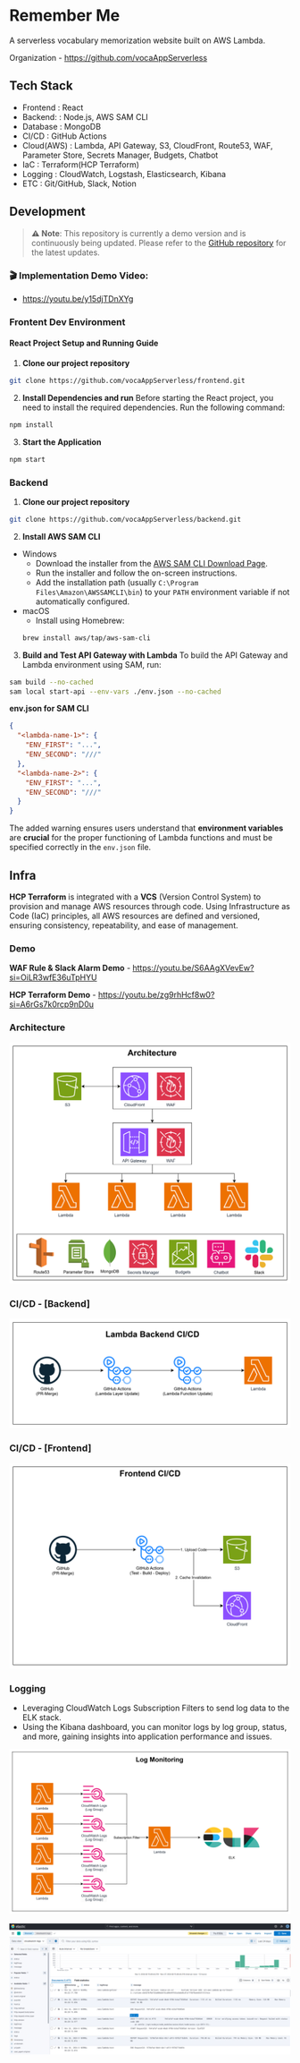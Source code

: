 # Remember Me

A serverless vocabulary memorization website built on AWS Lambda.

Organization - <https://github.com/vocaAppServerless>

## Tech Stack

- Frontend   : React
- Backend:   : Node.js, AWS SAM CLI
- Database   : MongoDB
- CI/CD      : GitHub Actions
- Cloud(AWS) : Lambda, API Gateway, S3, CloudFront, Route53, WAF, Parameter Store, Secrets Manager, Budgets, Chatbot
- IaC        : Terraform(HCP Terraform)
- Logging    : CloudWatch, Logstash, Elasticsearch, Kibana
- ETC        : Git/GitHub, Slack, Notion

## Development

> **⚠️ Note**: This repository is currently a demo version and is continuously being updated. Please refer to the [GitHub repository](https://github.com/nurdworker/rememberme) for the latest updates.  

### 🎬 Implementation Demo Video:  

- <https://youtu.be/y15djTDnXYg>
  
### **Frontent Dev Environment**

#### React Project Setup and Running Guide

1. **Clone our project repository**
```bash
git clone https://github.com/vocaAppServerless/frontend.git
```
2. **Install Dependencies and run**
Before starting the React project, you need to install the required dependencies. Run the following command:
```bash
npm install
```
3. **Start the Application**
```bash
npm start
```

### **Backend**
1. **Clone our project repository**
```bash
git clone https://github.com/vocaAppServerless/backend.git
```
2. **Install AWS SAM CLI**
- Windows
  - Download the installer from the [AWS SAM CLI Download Page](https://aws.amazon.com/serverless/sam/).
  -  Run the installer and follow the on-screen instructions.
  - Add the installation path (usually `C:\Program Files\Amazon\AWSSAMCLI\bin`) to your `PATH` environment variable if not automatically configured.
- macOS
  - Install using Homebrew:
   ```bash
   brew install aws/tap/aws-sam-cli
   ```
3. **Build and Test API Gateway with Lambda**
To build the API Gateway and Lambda environment using SAM, run:

```bash
sam build --no-cached
sam local start-api --env-vars ./env.json --no-cached
```
**env.json for SAM CLI**
```json
{
  "<lambda-name-1>": {
    "ENV_FIRST": "...",
    "ENV_SECOND": "///"
  },
  "<lambda-name-2>": {
    "ENV_FIRST": "...",
    "ENV_SECOND": "///"
  }
}
```

The added warning ensures users understand that **environment variables** are **crucial** for the proper functioning of Lambda functions and must be specified correctly in the `env.json` file.

## Infra

**HCP Terraform** is integrated with a **VCS** (Version Control System) to provision and manage AWS resources through code. Using Infrastructure as Code (IaC) principles, all AWS resources are defined and versioned, ensuring consistency, repeatability, and ease of management.

### Demo

**WAF Rule & Slack Alarm Demo** - <https://youtu.be/S6AAgXVevEw?si=OiLR3wfE36uTpHYU>

**HCP Terraform Demo** - <https://youtu.be/zg9rhHcf8w0?si=A6rGs7k0rcp9nD0u>

### Architecture

![Architecture](https://github.com/vocaAppServerless/.github/blob/main/assets/img/architecture.png?raw=true)

### CI/CD - [Backend]

![Backend CI/CD](https://github.com/vocaAppServerless/.github/blob/main/assets/img/backend_ci_cd.png?raw=true)

### CI/CD - [Frontend]

![Frontend CI/CD](https://github.com/vocaAppServerless/.github/blob/main/assets/img/frontend_ci_cd.png?raw=true)

### Logging

- Leveraging CloudWatch Logs Subscription Filters to send log data to the ELK stack.
- Using the Kibana dashboard, you can monitor logs by log group, status, and more, gaining insights into application performance and issues.

![Logging Workflow](https://github.com/vocaAppServerless/.github/blob/main/assets/img/log_monitoring.png?raw=true)

![Kibana Dashboard](https://github.com/vocaAppServerless/.github/blob/main/assets/img/kibana_dashboard.png?raw=true)
